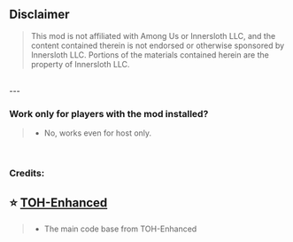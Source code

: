 ## Disclaimer
> This mod is not affiliated with Among Us or Innersloth LLC, and the content contained therein is not endorsed or otherwise sponsored by Innersloth LLC. Portions of the materials contained herein are the property of Innersloth LLC.
<br>
---
<br>

### **Work only for players with the mod installed?**
> 
> - No, works even for host only.
>
<br>

### Credits:

## :star: [TOH-Enhanced](https://github.com/0xDrMoe/TownofHost-Enhanced/) 
> 
> - The main code base from TOH-Enhanced
>
